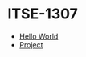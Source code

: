 # ITSE-1307

* [Hello World](https://github.com/JoseVillanueva2456/ITSE-1307/tree/master/ITSE%201307/HelloWorld)
* [Project](https://github.com/JoseVillanueva2456/ITSE-1307/tree/master/ITSE%201307/Project)
